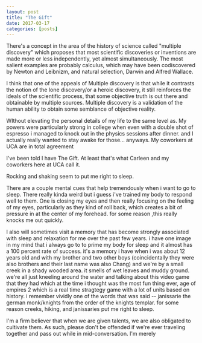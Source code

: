 ```yaml
---
layout: post
title: "The Gift"
date: 2017-03-17
categories: [posts]
---
```


There's a concept in the area of the history of science called "multiple discovery" which proposes that most scientific discoveries or inventions are made more or less independently, yet almost simultaneously. The most salient examples are probably calculus, which may have been codiscovered by Newton and Leibnizm, and natural selection, Darwin and Alfred Wallace.

I think that one of the appeals of Multiple discovery is that while it contrasts the notion of the lone discovery/or a heroic discovery, it still reinforces the ideals of the scientific process, that some objective truth is out there and obtainable by multiple sources. Multiple discovery is a validation of the human ability to obtain some semblance of objective reality.

WIthout elevating the personal details of my life to the same level as. My powers were particularly strong in college when even with a double shot of espresso i managed to knock out in the physics sessions after dinner. and I actually really wanted to stay awake for those... anyways.
My coworkers at UCA are in total agreement


I've been told I have The Gift. At least that's what Carleen and my coworkers here at UCA call it.

Rocking and shaking seem to put me right to sleep.

There are a couple mental cues that help tremendously when i want to go to sleep. There really kinda weird but i guess i've trained my body to respond well to them. One is closing my eyes and then really focusing on the feeling of my eyes, particularly as they kind of roll back, which creates a bit of pressure in at the center of my forehead. for some reason ,this really knocks me out quickly.

I also will sometimes visit a memory that has become strongly associated with sleep and relaxation for me over the past few years. i have one image in my mind that i always go to to prime my body for sleep and it almost has a 100 percent rate of success. it's a memory i have when i was about 12 years old and with my brother and two other boys (coincidentally they were also brothers and their last name was also Chang) and we're by a small creek in a shady wooded area. it smells of wet leaves and muddy ground. we're all just kneeling around the water and talking about this video game that they had which at the time i thought was the most fun thing ever, age of empires 2 which is a real time stragtegy game with a lot of units based on history. i remember vividly one of the words that was said -- janissarie the german monk/knights from the order of the knights templar. for some reason creeks, hiking, and janissaries put me right to sleep.


I'm a firm believer that when we are given talents, we are also obligated to cultivate them. As such, please don't be offended if we're ever traveling together and pass out while in mid-conversation. I'm merely
